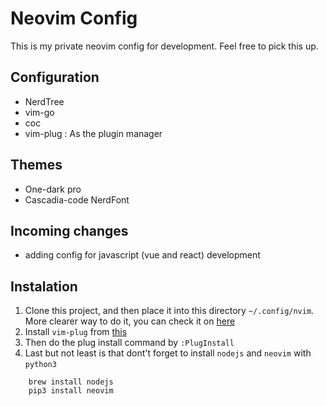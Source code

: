 # Neovim Config

This is my private neovim config for development. Feel free to pick this up.

## Configuration

- NerdTree
- vim-go
- coc 
- vim-plug : As the plugin manager

## Themes

- One-dark pro 
- Cascadia-code NerdFont

## Incoming changes

- adding config for javascript (vue and react) development

## Instalation

1. Clone this project, and then place it into this directory `~/.config/nvim`. More clearer way to do it, you can check it on [here](https://github.com/nanotee/nvim-lua-guide)
2. Install `vim-plug` from [this](https://github.com/junegunn/vim-plug)
3. Then do the plug install command by `:PlugInstall`
4. Last but not least is that dont't forget to install `nodejs` and `neovim` with `python3`
```
	brew install nodejs 
	pip3 install neovim
```


